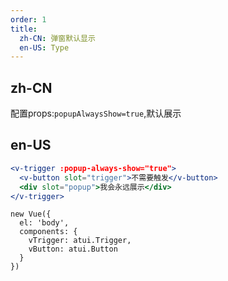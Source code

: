 ```yaml
---
order: 1
title:
  zh-CN: 弹窗默认显示
  en-US: Type
---
```


## zh-CN
配置props:`popupAlwaysShow=true`,默认展示

## en-US

````jsx
<v-trigger :popup-always-show="true">
  <v-button slot="trigger">不需要触发</v-button>
  <div slot="popup">我会永远展示</div>
</v-trigger>
````

````vue-script
new Vue({
  el: 'body',
  components: {
    vTrigger: atui.Trigger,
    vButton: atui.Button
  }
})
````
